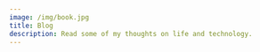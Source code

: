 ```yaml
---
image: /img/book.jpg
title: Blog
description: Read some of my thoughts on life and technology.
---
```

